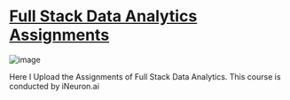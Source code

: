 # [Full Stack Data Analytics Assignments](https://github.com/MohammadWasiq0786/Full-Stack-Data-Analytics-Assignments)

![image](https://user-images.githubusercontent.com/57321948/196933065-4b16c235-f3b9-4391-9cfe-4affcec87c35.png)

Here I Upload the Assignments of Full Stack Data Analytics. This course is conducted by iNeuron.ai  
